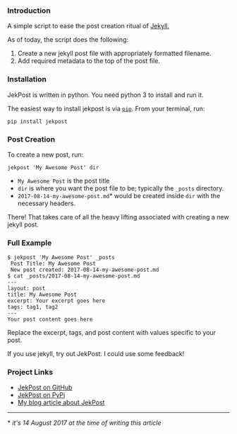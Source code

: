 ### Introduction

A simple script to ease the post creation ritual of [Jekyll.](https://jekyllrb.com/)

As of today, the script does the following:
1. Create a new jekyll post file with appropriately formatted filename.
2. Add required metadata to the top of the post file.

### Installation

JekPost is written in python. You need python 3 to install and run it.

The easiest way to install jekpost is via [`pip`](https://pypi.python.org/pypi/pip). From your terminal, run:
```
pip install jekpost
```

### Post Creation

To create a new post, run:
```
jekpost 'My Awesome Post' dir
```

* `My Awesome Post` is the post title
* `dir` is where you want the post file to be; typically the `_posts` directory.
* `2017-08-14-my-awesome-post.md`* would be created inside `dir` with the necessary headers.

There! That takes care of all the heavy lifting associated with creating a new jekyll post.

### Full Example

```
$ jekpost 'My Awesome Post' _posts
 Post Title: My Awesome Post
 New post created: 2017-08-14-my-awesome-post.md
$ cat _posts/2017-08-14-my-awesome-post.md
---
layout: post
title: My Awesome Post
excerpt: Your excerpt goes here
tags: tag1, tag2
---
Your post content goes here
```

Replace the excerpt, tags, and post content with values specific to your post.

If you use jekyll, try out JekPost. I could use some feedback!


### Project Links
* [JekPost on GitHub](https://github.com/arjunkrishnababu96/jekpost)
* [JekPost on PyPi](https://pypi.python.org/pypi/JekPost)
* [My blog article about JekPost](https://arjunkrishnababu96.github.io/introducing-jekpost/)

---
\* *it's 14 August 2017 at the time of writing this article*
